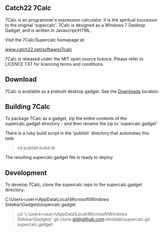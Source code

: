 Catch22 7Calc
-------------

7Calc is an programmer's expression calculator. It is the spiritual successor
to the original 'supercalc'. 7Calc is designed as a Windows 7 Desktop Gadget,
and is written in Javascript/HTML.

Visit the 7Calc/Supercalc homepage at:

www.catch22.net/software/7calc

7Calc is released under the MIT open source licence. 
Please refer to LICENCE.TXT for licencing terms and conditions.


Download
--------

7Calc is available as a prebuilt desktop gadget. See the [Downloads](/strobejb/supercalc/downloads) location. 


Building 7Calc
--------------

To package 7Calc as a gadget, zip the entire contents of the supercalc.gadget 
directory - and then rename the zip to 'supercalc.gadget'

There is a ruby build script in the 'publish' directory that automates this task:

> cd publish
> build.rb

The resulting supercalc.gadget file is ready to deploy


Development
-----------
To develop 7Calc, clone the supercalc repo to the supercalc.gadget directory:

C:\Users\<user>\AppData\Local\Microsoft\Windows Sidebar\Gadgets\supercalc.gadget

> cd 'c:\users\<user>\AppData\Local\Microsoft\Windows Sidebar\Gadgets'
> git clone git@github.com:strobejb/supercalc.git supercalc.gadget



